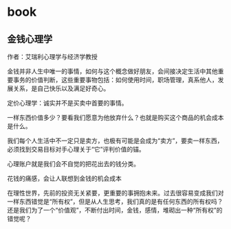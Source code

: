 # book

## 金钱心理学

作者：艾瑞利心理学与经济学教授

金钱并非人生中唯一的事情，如何与这个概念做好朋友，会间接决定生活中其他重要事务的价值判断，这些重要事物包括：如何使用时间，职场管理，真系他人，发展关系，是自己快乐以及满足好奇心。

定价心理学：诚实并不是买卖中首要的事情。

一样东西价值多少？要看我们愿意为他放弃什么？也就是购买这个商品的机会成本是什么。

我们每个人生活中不一定只是卖方，也极有可能是会成为“卖方”，要卖一样东西，必须找到交易目标对手心理关于“它”评判价值的锚。

心理账户就是我们会不自觉的把花出去的钱分类。

花钱的痛感，会让人联想到金钱的机会成本

在理性世界，先前的投资无关紧要，更重要的事拥抱未来。过去很容易变成我们对一样东西错觉是“所有权”，但是从人生思考，我们真的是有任何东西的所有权吗？
还是我们为了一个“价值观”，不断付出时间，金钱，感情，堆砌出一种“所有权”的错觉呢？

